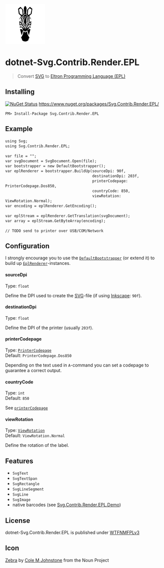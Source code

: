 ![Icon](assets/icon.png)

# dotnet-Svg.Contrib.Render.EPL
> Convert [SVG](https://en.wikipedia.org/wiki/Scalable_Vector_Graphics) to [Eltron Programming Language (EPL)](https://en.wikipedia.org/wiki/Eltron_Programming_Language)

## Installing

[![NuGet Status](http://img.shields.io/nuget/v/Svg.Contrib.Render.EPL.svg?style=flat-square)](https://www.nuget.org/packages/Svg.Contrib.Render.EPL/) https://www.nuget.org/packages/Svg.Contrib.Render.EPL/

    PM> Install-Package Svg.Contrib.Render.EPL

## Example

```
using Svg;
using Svg.Contrib.Render.EPL;

var file = "";
var svgDocument = SvgDocument.Open(file);
var bootstrapper = new DefaultBootstrapper();
var eplRenderer = bootstrapper.BuildUp(sourceDpi: 90f,
                                       destinationDpi: 203f,
                                       printerCodepage: PrinterCodepage.Dos850,
                                       countryCode: 850,
                                       viewRotation: ViewRotation.Normal);
var encoding = eplRenderer.GetEncoding();

var eplStream = eplRenderer.GetTranslation(svgDocument);
var array = eplStream.GetByteArray(encoding);

// TODO send to printer over USB/COM/Network
```

## Configuration

I strongly encourage you to use the [`DefaultBootstrapper`](DefaultBootstrapper.cs) (or extend it) to build up [`EplRenderer`](EplRenderer.cs)-instances.

#### sourceDpi
Type: `float`

Define the DPI used to create the [SVG](https://en.wikipedia.org/wiki/Scalable_Vector_Graphics)-file (if using [Inkscape](https://inkscape.org): `90f`).

#### destinationDpi
Type: `float`

Define the DPI of the printer (usually `203f`).

#### printerCodepage
Type: [`PrinterCodepage`](Enums.cs#L6)  
Default: `PrinterCodepage.Dos850`

Depending on the text used in `A`-command you can set a codepage to guarantee a correct output.

#### countryCode
Type: `int`  
Default: `850`

See [`printerCodepage`](#printercodepage)

#### viewRotation
Type: [`ViewRotation`](../Svg.Contrib.Render/Enums.cs#L6)  
Default: `ViewRotation.Normal`

Define the rotation of the label.


## Features

- `SvgText`
- `SvgTextSpan`
- `SvgRectangle`
- `SvgLineSegment`
- `SvgLine`
- `SvgImage`
- native barcodes (see [Svg.Contrib.Render.EPL.Demo](../Svg.Contrib.Render.EPL.Demo))

## License

dotnet-Svg.Contrib.Render.EPL is published under [WTFNMFPLv3](https://github.com/dittodhole/WTFNMFPLv3)

## Icon

[Zebra](https://thenounproject.com/term/zebra/201040/) by [Cole M Johnstone](https://thenounproject.com/colemjohnstone) from the Noun Project
